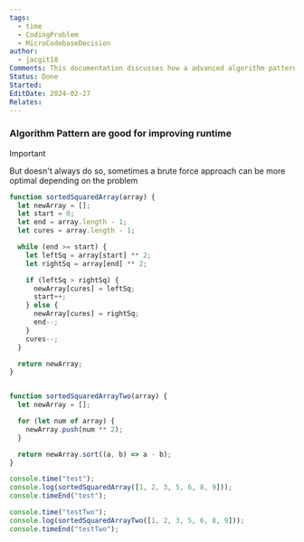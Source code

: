 ```yaml
---
tags:
  - time
  - CodingProblem
  - MicroCodebaseDecision
author:
  - jacgit18
Comments: This documentation discusses how a advanced algorithm pattern isn't also the most optimal approach.
Status: Done
Started: 
EditDate: 2024-02-27
Relates:
---
```

### Algorithm Pattern are good for improving runtime 

>[!important] 
>But doesn't always do so, sometimes a brute force approach can be more optimal depending on the problem


```javascript
function sortedSquaredArray(array) {
  let newArray = [];
  let start = 0;
  let end = array.length - 1;
  let cures = array.length - 1;

  while (end >= start) {
    let leftSq = array[start] ** 2;
    let rightSq = array[end] ** 2;

    if (leftSq > rightSq) {
      newArray[cures] = leftSq;
      start++;
    } else {
      newArray[cures] = rightSq;
      end--;
    }
    cures--;
  }

  return newArray;
}

```

```javascript

function sortedSquaredArrayTwo(array) {
  let newArray = [];

  for (let num of array) {
    newArray.push(num ** 2);
  }

  return newArray.sort((a, b) => a - b);
}

console.time("test");
console.log(sortedSquaredArray([1, 2, 3, 5, 6, 8, 9]));
console.timeEnd("test");

console.time("testTwo");
console.log(sortedSquaredArrayTwo([1, 2, 3, 5, 6, 8, 9]));
console.timeEnd("testTwo");
```
